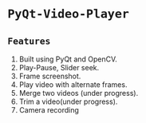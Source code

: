 # `PyQt-Video-Player`

## `Features`

1. Built using PyQt and OpenCV.
2. Play-Pause, Slider seek.
3. Frame screenshot.
4. Play video with alternate frames.
5. Merge two videos (under progress).
6. Trim a video(under progress).
7. Camera recording
